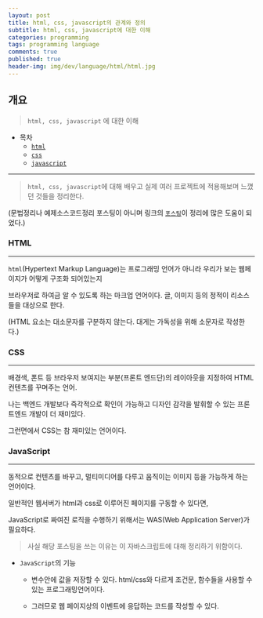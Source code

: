```yaml
---
layout: post
title: html, css, javascript의 관계와 정의
subtitle: html, css, javascript에 대한 이해
categories: programming
tags: programming language
comments: true
published: true
header-img: img/dev/language/html/html.jpg
---
```


## 개요
> `html, css, javascript` 에 대한 이해

-   목차
    - [`html`](#Connection과-Connection-pool/)
    - [`css`](#Datasource/)
    - [`javascript`](#JDBC란?/)


---

>  `html, css, javascript`에 대해 배우고 실제 여러 프로젝트에 적용해보며 느꼈던 것들을 정리한다. 


(문법정리나 예제소스코드정리 포스팅이 아니며 링크의 [`포스팅`](https://developer.mozilla.org/ko/docs/Learn/JavaScript/First_steps/What_is_JavaScript)이 정리에 많은 도움이 되었다.)


### HTML
---

`html`(Hypertext Markup Language)는 프로그래밍 언어가 아니라 우리가 보는 웹페이지가 어떻게 구조화 되어있는지

브라우저로 하여금 알 수 있도록 하는 마크업 언어이다. 글, 이미지 등의 정적이 리소스들을 대상으로 한다.

(HTML 요소는 대소문자를 구분하지 않는다. 대게는 가독성을 위해 소문자로 작성한다.)



### CSS
---

배경색, 폰트 등 브라우저 보여지는 부분(프론트 엔드단)의 레이아웃을 지정하여 HTML 컨텐츠를 꾸며주는 언어.

나는 백엔드 개발보다 즉각적으로 확인이 가능하고 디자인 감각을 발휘할 수 있는 프론트엔드 개발이 더 재미있다.

그런면에서 CSS는 참 재미있는 언어이다.


### JavaScript
---

동적으로 컨텐츠를 바꾸고, 멀티미디어를 다루고 움직이는 이미지 등을 가능하게 하는 언어이다.

일반적인 웹서버가 html과 css로 이루어진 페이지를 구동할 수 있다면,

JavaScript로 짜여진 로직을 수행하기 위해서는 WAS(Web Application Server)가 필요하다.

> 사실 해당 포스팅을 쓰는 이유는 이 자바스크립트에 대해 정리하기 위함이다.

- `JavaScript`의 기능

    - 변수안에 값을 저장할 수 있다. html/css와 다르게 조건문, 함수들을 사용할 수 있는 프로그래밍언어이다.

    - 그러므로 웹 페이지상의 이벤트에 응답하는 코드를 작성할 수 있다.